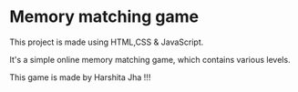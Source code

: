 # Memory matching game


This project is made using HTML,CSS & JavaScript.

It's a simple online memory matching game, which contains various levels.


This game is made by Harshita Jha !!!
